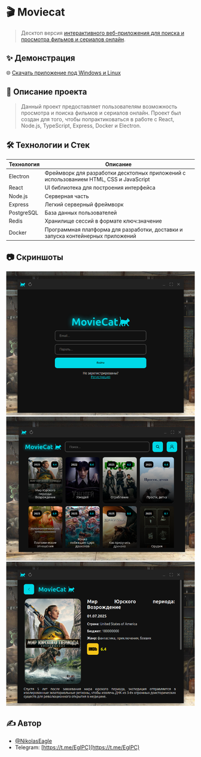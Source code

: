 # 🎬 Moviecat

> Десктоп версия [интерактивного веб-приложения для поиска и просмотра фильмов и сериалов онлайн](https://moviecat.eagle.dev.stack.fvds.ru/).

## ✨ Демонстрация

🌐 [Скачать приложение под Windows и Linux](https://github.com/NikolasEagle/moviecat-desktop/releases)

## 📖 Описание проекта

> Данный проект предоставляет пользователям возможность просмотра и поиска фильмов и сериалов онлайн. Проект был создан для того, чтобы попрактиковаться в работе с React, Node.js, TypeScript, Express, Docker и Electron.

## 🛠️ Технологии и Стек

| Технология | Описание                                                                               |
| ---------- | -------------------------------------------------------------------------------------- |
| Electron   | Фреймворк для разработки десктопных приложений с использованием HTML, CSS и JavaScript |
| React      | UI библиотека для построения интерфейса                                                |
| Node.js    | Серверная часть                                                                        |
| Express    | Легкий серверный фреймворк                                                             |
| PostgreSQL | База данных пользователей                                                              |
| Redis      | Хранилище сессий в формате ключ:значение                                               |
| Docker     | Программная платформа для разработки, доставки и запуска контейнерных приложений       |

## 📷 Скриншоты

![Страница авторизации](docs/assets/images/auth.png)
![Главная страница](docs/assets/images/home.png)
![Страница фильма](docs/assets/images/movie.png)

## ✍️ Автор

- [@NikolasEagle](https://github.com/NikolasEagle)
- Telegram: [https://t.me/EglPC](https://t.me/EglPC)

